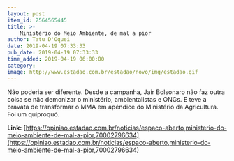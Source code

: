 ```yaml
---
layout: post
item_id: 2564565445
title: >-
    Ministério do Meio Ambiente, de mal a pior
author: Tatu D'Oquei
date: 2019-04-19 07:33:33
pub_date: 2019-04-19 07:33:33
time_added: 2019-04-19 06:00:00
category: 
image: http://www.estadao.com.br/estadao/novo/img/estadao.gif
---
```


Não poderia ser diferente. Desde a campanha, Jair Bolsonaro não faz outra coisa se não demonizar o ministério, ambientalistas e ONGs. E teve a bravata de transformar o MMA em apêndice do Ministério da Agricultura. Foi um quiproquó.

**Link:** [https://opiniao.estadao.com.br/noticias/espaco-aberto,ministerio-do-meio-ambiente-de-mal-a-pior,70002796634](https://opiniao.estadao.com.br/noticias/espaco-aberto,ministerio-do-meio-ambiente-de-mal-a-pior,70002796634)

